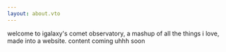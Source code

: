 ```yaml
---
layout: about.vto
---
```


welcome to igalaxy's comet observatory, a mashup of all the things i love, made into a website. content coming uhhh soon
